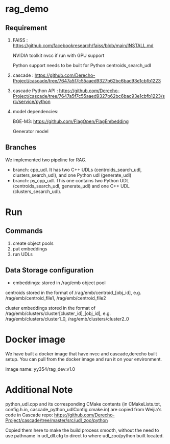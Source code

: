 # rag_demo

## Requirement
1. FAISS : https://github.com/facebookresearch/faiss/blob/main/INSTALL.md 

   NVIDIA toolkit nvcc if run with GPU support

   Python support needs to be built for Python centroids_search_udl
2. cascade : https://github.com/Derecho-Project/cascade/tree/7647a5f7c55aaed9327b62bc6bac93e1cbfb1223
3. cascade Python API : https://github.com/Derecho-Project/cascade/tree/7647a5f7c55aaed9327b62bc6bac93e1cbfb1223/src/service/python
4. model dependencies:

   BGE-M3: https://github.com/FlagOpen/FlagEmbedding 

   Generator model

## Branches
We implemented two pipeline for RAG. 
- branch: cpp_udl. It has two C++ UDLs (centroids_search_udl, clusters_search_udl), and one Python udl (generate_udl)
- branch: py_cpp_udl. This one contains two Python UDL (centroids_search_udl, generate_udl) and one C++ UDL (clusters_sesarch_udl).

# Run
## Commands
1. create object pools
2. put embeddings
3. run UDLs


## Data Storage configuration
- embeddings: stored in /rag/emb object pool

centroids stored in the format of /rag/emb/centroid_[obj_id], e.g. /rag/emb/centroid_file1, /rag/emb/centroid_file2

cluster embeddings stored in the format of /rag/emb/clusters/cluster[cluster_id]_[obj_id], e.g. /rag/emb/clusters/cluster1_0, /rag/emb/clusters/cluster2_0


# Docker image
We have built a docker image that have nvcc and cascade,derecho built setup. You can pull from the docker image and run it on your environment.

Image name: yy354/rag_dev:v1.0


# Additional Note
python_udl.cpp and its corresponding CMake contents (in CMakeLists.txt, config.h.in, cascade_python_udlConfig.cmake.in) are copied from Weijia's code in Cascade repo: 
https://github.com/Derecho-Project/cascade/tree/master/src/udl_zoo/python

Copied them here to make the build process smooth, without the need to use pathname in udl_dll.cfg to direct to where udl_zoo/python built located.